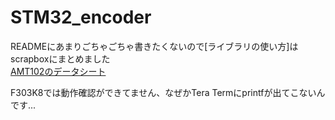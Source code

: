 # STM32_encoder  
READMEにあまりごちゃごちゃ書きたくないので[ライブラリの使い方]はscrapboxにまとめました  
[AMT102のデータシート](https://www.cuidevices.com/product/resource/amt10.pdf)  

F303K8では動作確認ができてません、なぜかTera Termにprintfが出てこないんです...  
  